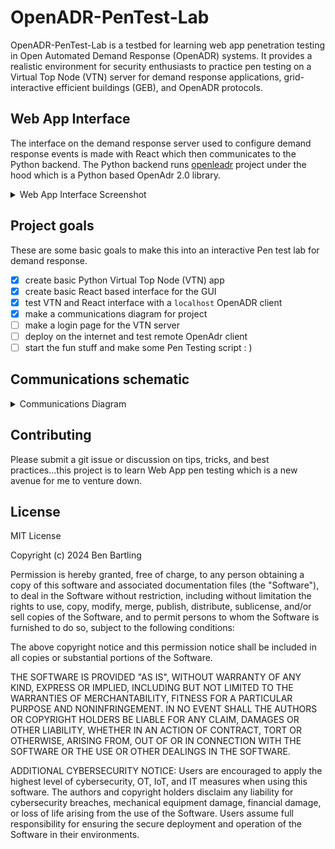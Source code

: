 # OpenADR-PenTest-Lab
OpenADR-PenTest-Lab is a testbed for learning web app penetration testing in Open Automated Demand Response (OpenADR) systems. It provides a realistic environment for security enthusiasts to practice pen testing on a Virtual Top Node (VTN) server for demand response applications, grid-interactive efficient buildings (GEB), and OpenADR protocols.

## Web App Interface
The interface on the demand response server used to configure demand response events is made with React which then communicates to the Python backend. The Python backend runs [openleadr](https://openleadr.org/docs/) project under the hood which is a Python based OpenAdr 2.0 library.

<details>
  <summary>Web App Interface Screenshot</summary>
![Alt text](/images/app_gui.JPG)
</details>

## Project goals
These are some basic goals to make this into an interactive Pen test lab for demand response.
 - [x] create basic Python Virtual Top Node (VTN) app
 - [x] create basic React based interface for the GUI
 - [x] test VTN and React interface with a `localhost` OpenADR client
 - [x] make a communications diagram for project
 - [ ] make a login page for the VTN server
 - [ ] deploy on the internet and test remote OpenAdr client
 - [ ] start the fun stuff and make some Pen Testing script : )

## Communications schematic
<details>
  <summary>Communications Diagram</summary>
![Alt text](/images/schematic.png)
</details>

## Contributing
Please submit a git issue or discussion on tips, tricks, and best practices...this project is to learn Web App pen testing which is a new avenue for me to venture down.

## License
MIT License

Copyright (c) 2024 Ben Bartling

Permission is hereby granted, free of charge, to any person obtaining a copy of this software and associated documentation files (the "Software"), to deal in the Software without restriction, including without limitation the rights to use, copy, modify, merge, publish, distribute, sublicense, and/or sell copies of the Software, and to permit persons to whom the Software is furnished to do so, subject to the following conditions:

The above copyright notice and this permission notice shall be included in all copies or substantial portions of the Software.

THE SOFTWARE IS PROVIDED "AS IS", WITHOUT WARRANTY OF ANY KIND, EXPRESS OR IMPLIED, INCLUDING BUT NOT LIMITED TO THE WARRANTIES OF MERCHANTABILITY, FITNESS FOR A PARTICULAR PURPOSE AND NONINFRINGEMENT. IN NO EVENT SHALL THE AUTHORS OR COPYRIGHT HOLDERS BE LIABLE FOR ANY CLAIM, DAMAGES OR OTHER LIABILITY, WHETHER IN AN ACTION OF CONTRACT, TORT OR OTHERWISE, ARISING FROM, OUT OF OR IN CONNECTION WITH THE SOFTWARE OR THE USE OR OTHER DEALINGS IN THE SOFTWARE.

ADDITIONAL CYBERSECURITY NOTICE: Users are encouraged to apply the highest level of cybersecurity, OT, IoT, and IT measures when using this software. The authors and copyright holders disclaim any liability for cybersecurity breaches, mechanical equipment damage, financial damage, or loss of life arising from the use of the Software. Users assume full responsibility for ensuring the secure deployment and operation of the Software in their environments.